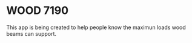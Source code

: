 # WOOD 7190

This app is being created to help people know the maximun loads wood beams can support.
